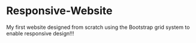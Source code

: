 # Responsive-Website
My first website designed from scratch using the Bootstrap grid system to enable responsive design!!!

